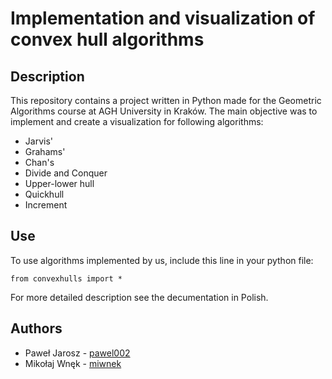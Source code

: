 # Implementation and visualization of convex hull algorithms

## Description
This repository contains a project written in Python made for the Geometric Algorithms course at AGH University in Kraków. The main objective was to implement and create a visualization for following algorithms:

- Jarvis'
- Grahams'
- Chan's
- Divide and Conquer
- Upper-lower hull
- Quickhull
- Increment

## Use
To use algorithms implemented by us, include this line in your python file:
```
from convexhulls import *
```

For more detailed description see the decumentation in Polish.

## Authors

- Paweł Jarosz - [pawel002](https://github.com/pawel002)
- Mikołaj Wnęk - [miwnek](https://github.com/miwnek)

